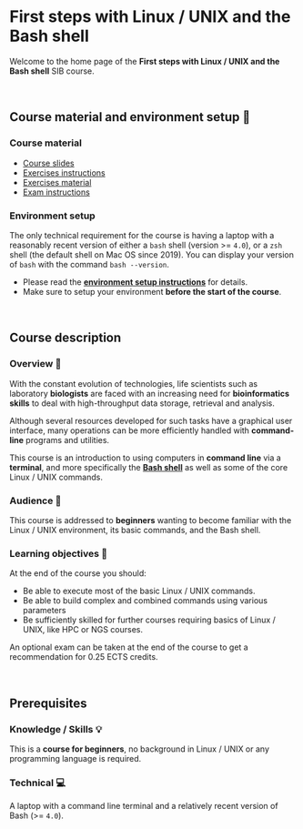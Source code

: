 # First steps with Linux / UNIX and the Bash shell

Welcome to the home page of the
**First steps with Linux / UNIX and the Bash shell** SIB course.

<br>

## Course material and environment setup :hatching_chick:

### Course material

* [Course slides](first_steps_with_UNIX.pdf)
* [Exercises instructions](exercise_instructions.md)
* [Exercises material](https://github.com/sib-swiss/unix-first-steps-training/raw/main/exercises.zip)
* [Exam instructions](exam_instructions.md)

### Environment setup

The only technical requirement for the course is having a laptop with a
reasonably recent version of either a `bash` shell (version >= `4.0`), or a
`zsh` shell (the default shell on Mac OS since 2019).
You can display your version of `bash` with the command `bash --version`.

* Please read the **[environment setup instructions](environment_setup.md)**
  for details.
* Make sure to setup your environment **before the start of the course**.

<br>

## Course description

### Overview :owl:

With the constant evolution of technologies, life scientists such as laboratory
**biologists** are faced with an increasing need for **bioinformatics skills**
to deal with high-throughput data storage, retrieval and analysis.

Although several resources developed for such tasks have a graphical user
interface, many operations can be more efficiently handled with
**command-line** programs and utilities.

This course is an introduction to using computers in **command line** via a
**terminal**, and more specifically the
**[Bash shell](https://www.gnu.org/software/bash/)** as well as some of the
core Linux / UNIX commands.

### Audience :mega:

This course is addressed to **beginners** wanting to become familiar with the
Linux / UNIX environment, its basic commands, and the Bash shell.

### Learning objectives :dart:

At the end of the course you should:

* Be able to execute most of the basic Linux / UNIX commands.
* Be able to build complex and combined commands using various parameters
* Be sufficiently skilled for further courses requiring basics of Linux / UNIX,
  like HPC or NGS courses.

An optional exam can be taken at the end of the course to get a recommendation
for 0.25 ECTS credits.

<br>

## Prerequisites

### Knowledge / Skills :bulb:

This is a **course for beginners**, no background in Linux / UNIX or any
programming language is required.

### Technical :computer:

A laptop with a command line terminal and a relatively recent version of
Bash (>= `4.0`).
